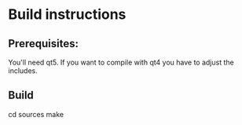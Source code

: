 # Build instructions
## Prerequisites:
You'll need qt5. If you want to compile with qt4 you have to adjust the includes.
## Build
cd sources
make

